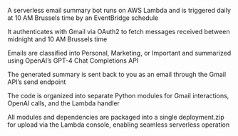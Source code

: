 A serverless email summary bot runs on AWS Lambda and is triggered daily at 10 AM Brussels time by an EventBridge schedule 

It authenticates with Gmail via OAuth2 to fetch messages received between midnight and 10 AM Brussels time 

Emails are classified into Personal, Marketing, or Important and summarized using OpenAI’s GPT-4 Chat Completions API 

The generated summary is sent back to you as an email through the Gmail API’s send endpoint 

The code is organized into separate Python modules for Gmail interactions, OpenAI calls, and the Lambda handler 

All modules and dependencies are packaged into a single deployment.zip for upload via the Lambda console, enabling seamless serverless operation 
